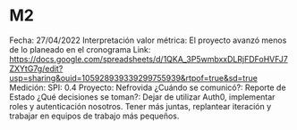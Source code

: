 # M2

Fecha: 27/04/2022
Interpretación valor métrica: El proyecto avanzó menos de lo planeado en el cronograma
Link: https://docs.google.com/spreadsheets/d/1QKA_3P5wmbxxDLRjFDFoHVFJ7ZXYtG7g/edit?usp=sharing&ouid=105928939339299755939&rtpof=true&sd=true
Medición: SPI: 0.4
Proyecto: Nefrovida
¿Cuándo se comunicó?: Reporte de Estado
¿Qué decisiones se toman?: Dejar de utilizar Auth0, implementar roles y autenticación nosotros. Tener más juntas, replantear iteración y trabajar en equipos de trabajo más pequeños.